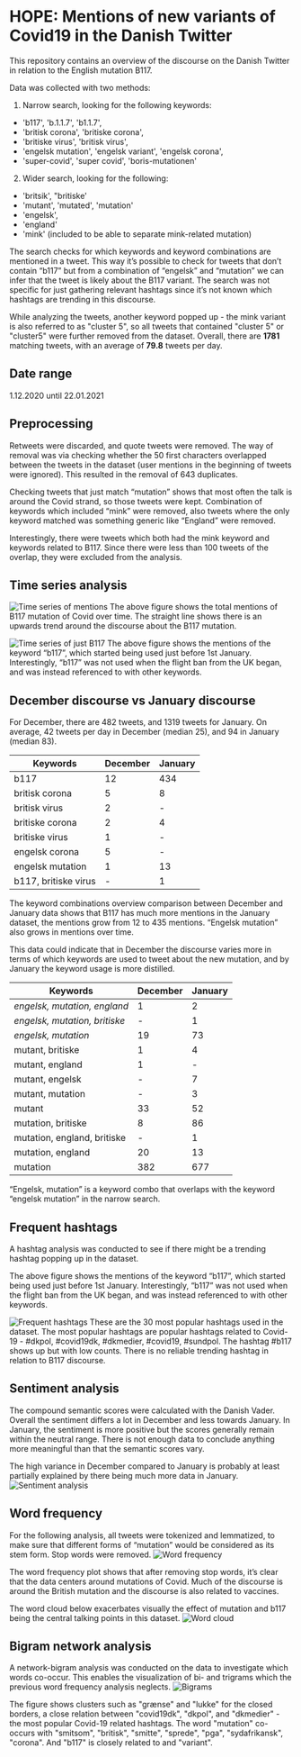 # HOPE: Mentions of new variants of Covid19 in the Danish Twitter
This repository contains an overview of the discourse on the Danish Twitter in relation to the English mutation B117.

Data was collected with two methods:
1. Narrow search, looking for the following keywords:
- 'b117', 'b.1.1.7', 'b1.1.7',
- 'britisk corona', 'britiske corona',
- 'britiske virus', 'britisk virus',
- 'engelsk mutation', 'engelsk variant', 'engelsk corona', 
- 'super-covid', 'super covid', 'boris-mutationen'
2. Wider search, looking for the following:
- 'britsik', "britiske'
- 'mutant', 'mutated', 'mutation'
- 'engelsk', 
- 'england'
- 'mink' (included to be able to separate mink-related mutation) 

The search checks for which keywords and keyword combinations are mentioned in a tweet. This way it’s possible to check for tweets that don’t contain “b117” but from a combination of “engelsk” and “mutation” we can infer that the tweet is likely about the B117 variant. The search was not specific for just gathering relevant hashtags since it’s not known which hashtags are trending in this discourse.

While analyzing the tweets, another keyword popped up - the mink variant is also referred to as "cluster 5", so all tweets that contained "cluster 5" or "cluster5" were further removed from the dataset. Overall, there are **1781** matching tweets, with an average of **79.8** tweets per day.

## Date range
1.12.2020 until 22.01.2021

## Preprocessing
Retweets were discarded, and quote tweets were removed. The way of removal was via checking whether the 50 first characters overlapped between the tweets in the dataset (user mentions in the beginning of tweets were ignored). This resulted in the removal of 643 duplicates.

Checking tweets that just match “mutation” shows that most often the talk is around the Covid strand, so those tweets were kept. Combination of keywords which included “mink” were removed, also tweets where the only keyword matched was something generic like “England” were removed.

Interestingly, there were tweets which both had the mink keyword and keywords related to B117. Since there were less than 100 tweets of the overlap, they were excluded from the analysis.

## Time series analysis
![Time series of mentions](fig/all_mutations_mentions.png)
The above figure shows the total mentions of B117 mutation of Covid over time. The straight line shows there is an upwards trend around the discourse about the B117 mutation.

![Time series of just B117](fig/mentions_of_b117.png)
The above figure shows the mentions of the keyword “b117”, which started being used just before 1st January. Interestingly, “b117” was not used when the flight ban from the UK began, and was instead referenced to with other keywords.

## December discourse vs January discourse
For December, there are 482 tweets, and 1319 tweets for January. On average, 42 tweets per day in December (median 25), and 94 in January (median 83).


| Keywords        | December | January |
|-----            |--------|----|
| b117            | 12     | 434 |
| britisk corona  | 5      | 8 |
| britisk virus   | 2      | - |
| britiske corona | 2      | 4 |
| britiske virus  | 1      | - |
| engelsk corona  | 5      | - |
| engelsk mutation| 1      | 13 |
| b117, britiske virus |   - | 1 |


The keyword combinations overview comparison between December and January data shows that B117 has much more mentions in the January dataset, the mentions grow from 12 to 435 mentions. “Engelsk mutation” also grows in mentions over time.

This data could indicate that in December the discourse varies more in terms of which keywords are used to tweet about the new mutation, and by January the keyword usage is more distilled.

| Keywords                      | December | January |
|-------------------------------|--------|----|
| *engelsk, mutation, england*  | 1      | 2 |
| *engelsk, mutation, britiske* | -      | 1 |
| *engelsk, mutation*           | 19     | 73 |
| mutant, britiske              | 1      | 4 |
| mutant, england               | 1      | - |
| mutant, engelsk               | -      | 7 |
| mutant, mutation              | -      | 3 |
| mutant                        | 33     | 52 |
| mutation, britiske            | 8      | 86 |
| mutation, england, britiske   | -      | 1 |
| mutation, england             | 20     | 13 |
| mutation                      | 382    | 677 |

“Engelsk, mutation” is a keyword combo that overlaps with the keyword “engelsk mutation” in the narrow search.

## Frequent hashtags
A hashtag analysis was conducted to see if there might be a trending hashtag popping up in the dataset.

The above figure shows the mentions of the keyword “b117”, which started being used just before 1st January. Interestingly, “b117” was not used when the flight ban from the UK began, and was instead referenced to with other keywords.

![Frequent hashtags](fig/frequent_hashtags.png)
These are the 30 most popular hashtags used in the dataset. The most popular hashtags are popular hashtags related to Covid-19 - #dkpol, #covid19dk, #dkmedier, #covid19, #sundpol. The hashtag #b117 shows up but with low counts. There is no reliable trending hashtag in relation to B117 discourse.

## Sentiment analysis
The compound semantic scores were calculated with the Danish Vader. Overall the sentiment differs a lot in December and less towards January. In January, the sentiment is more positive but the scores generally remain within the neutral range. There is not enough data to conclude anything more meaningful than that the semantic scores vary.

The high variance in December compared to January is probably at least partially explained by there being much more data in January.
![Sentiment analysis](fig/sentiment_compound.png)

## Word frequency
For the following analysis, all tweets were tokenized and lemmatized, to make sure that different forms of “mutation” would be considered as its stem form. Stop words were removed.
![Word frequency](fig/word_frequency.png)

The word frequency plot shows that after removing stop words, it’s clear that the data centers around mutations of Covid. Much of the discourse is around the British mutation and the discourse is also related to vaccines.

The word cloud below exacerbates visually the effect of mutation and b117 being the central talking points in this dataset.
![Word cloud](fig/word_cloud.png)

## Bigram network analysis
A network-bigram analysis was conducted on the data to investigate which words co-occur. This enables the visualization of bi- and trigrams which the previous word frequency analysis neglects.
![Bigrams](fig/bigram_graph.png)

The figure shows clusters such as "grænse" and "lukke" for the closed borders, a close relation between "covid19dk", "dkpol", and "dkmedier" - the most popular Covid-19 related hashtags.
The word "mutation" co-occurs with "smitsom", "britisk", "smitte", "sprede", "pga", "sydafrikansk", "corona". And "b117" is closely related to and "variant".
